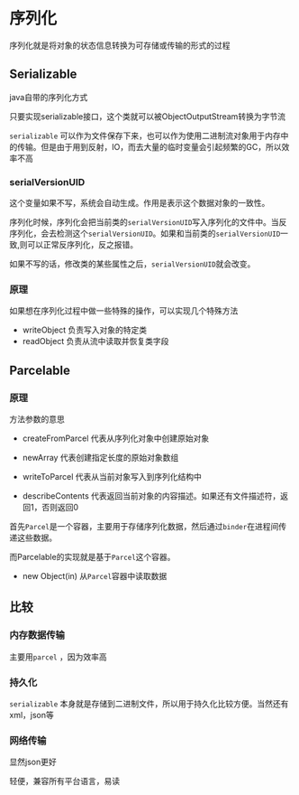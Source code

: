 # 序列化

序列化就是将对象的状态信息转换为可存储或传输的形式的过程



## Serializable

java自带的序列化方式

只要实现serializable接口，这个类就可以被ObjectOutputStream转换为字节流

`serializable` 可以作为文件保存下来，也可以作为使用二进制流对象用于内存中的传输。但是由于用到反射，IO，而去大量的临时变量会引起频繁的GC，所以效率不高

### serialVersionUID

这个变量如果不写，系统会自动生成。作用是表示这个数据对象的一致性。

序列化时候，序列化会把当前类的`serialVersionUID`写入序列化的文件中。当反序列化，会去检测这个`serialVersionUID`。如果和当前类的`serialVersionUID`一致,则可以正常反序列化，反之报错。

如果不写的话，修改类的某些属性之后，`serialVersionUID`就会改变。



### 原理

如果想在序列化过程中做一些特殊的操作，可以实现几个特殊方法

* writeObject  负责写入对象的特定类
* readObject 负责从流中读取并恢复类字段





## Parcelable

### 原理

方法参数的意思

* createFromParcel  代表从序列化对象中创建原始对象

* newArray 代表创建指定长度的原始对象数组

* writeToParcel 代表从当前对象写入到序列化结构中

* describeContents 代表返回当前对象的内容描述。如果还有文件描述符，返回1，否则返回0

  

首先`Parcel`是一个容器，主要用于存储序列化数据，然后通过`binder`在进程间传递这些数据。

而Parcelable的实现就是基于`Parcel`这个容器。

* new Object(in) 从`Parcel`容器中读取数据





## 比较

### 内存数据传输

主要用`parcel` ，因为效率高



### 持久化

`serializable` 本身就是存储到二进制文件，所以用于持久化比较方便。当然还有xml，json等



### 网络传输

显然json更好

轻便，兼容所有平台语言，易读


